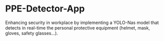 # PPE-Detector-App
Enhancing security in workplace by implementing a YOLO-Nas model that detects in real-time the personal protective equipment (helmet, mask, gloves, safety glasses...).
